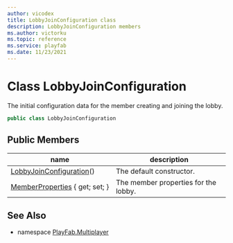 ```yaml
---
author: vicodex
title: LobbyJoinConfiguration class
description: LobbyJoinConfiguration members
ms.author: victorku
ms.topic: reference
ms.service: playfab
ms.date: 11/23/2021
---
```


# Class LobbyJoinConfiguration

The initial configuration data for the member creating and joining the lobby.

```csharp
public class LobbyJoinConfiguration
```

## Public Members

| name | description |
| --- | --- |
| [LobbyJoinConfiguration](LobbyJoinConfiguration/LobbyJoinConfiguration.md)() | The default constructor. |
| [MemberProperties](LobbyJoinConfiguration/MemberProperties.md) { get; set; } | The member properties for the lobby. |

## See Also

* namespace [PlayFab.Multiplayer](../PlayFabMultiplayerSDK.md)
